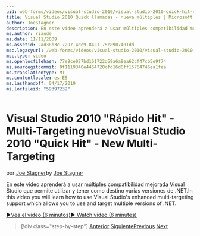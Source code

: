 ```yaml
---
uid: web-forms/videos/visual-studio-2010/visual-studio-2010-quick-hit-new-multi-targeting
title: Visual Studio 2010 Quick llamadas - nueva múltiples | Microsoft Docs
author: JoeStagner
description: En este vídeo aprenderá a usar múltiples compatibilidad mejorada Visual Studio que permite utilizar y tener como destino varias versiones de .NET.
ms.author: riande
ms.date: 11/11/2009
ms.assetid: 2ad38b3c-7297-4de9-8421-75c8907401dd
msc.legacyurl: /web-forms/videos/visual-studio-2010/visual-studio-2010-quick-hit-new-multi-targeting
msc.type: video
ms.openlocfilehash: 77e9ce027bd161722d59a6a9ea62cf47cb5e9f74
ms.sourcegitcommit: 0f1119340e4464720cfd16d0ff15764746ea1fea
ms.translationtype: MT
ms.contentlocale: es-ES
ms.lasthandoff: 04/17/2019
ms.locfileid: "59397232"
---
```

# <a name="visual-studio-2010-quick-hit---new-multi-targeting"></a><span data-ttu-id="d64b1-103">Visual Studio 2010 "Rápido Hit" - Multi-Targeting nuevo</span><span class="sxs-lookup"><span data-stu-id="d64b1-103">Visual Studio 2010 "Quick Hit" - New Multi-Targeting</span></span>

<span data-ttu-id="d64b1-104">por [Joe Stagner](https://github.com/JoeStagner)</span><span class="sxs-lookup"><span data-stu-id="d64b1-104">by [Joe Stagner](https://github.com/JoeStagner)</span></span>

<span data-ttu-id="d64b1-105">En este vídeo aprenderá a usar múltiples compatibilidad mejorada Visual Studio que permite utilizar y tener como destino varias versiones de .NET.</span><span class="sxs-lookup"><span data-stu-id="d64b1-105">In this video you will learn how to use Visual Studio's enhanced multi-targeting support which allows you to use and target multiple versions of .NET.</span></span>

[<span data-ttu-id="d64b1-106">&#9654;Vea el vídeo (6 minutos)</span><span class="sxs-lookup"><span data-stu-id="d64b1-106">&#9654; Watch video (6 minutes)</span></span>](https://channel9.msdn.com/Blogs/ASP-NET-Site-Videos/visual-studio-2010-quick-hit-new-multi-targeting)

> [!div class="step-by-step"]
> <span data-ttu-id="d64b1-107">[Anterior](visual-studio-2010-quick-hit-new-web-project-template.md)
> [Siguiente](visual-studio-2010-quick-hit-websites-instead-of-web-projects.md)</span><span class="sxs-lookup"><span data-stu-id="d64b1-107">[Previous](visual-studio-2010-quick-hit-new-web-project-template.md)
[Next](visual-studio-2010-quick-hit-websites-instead-of-web-projects.md)</span></span>
